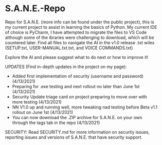 # S.A.N.E.-Repo
Repo for S.A.N.E. (more info can be found under the public project), this is my current project to assist in learning the basics of Python. My current IDE of choice is PyCharm, I have attempted to migrate the files to VS Code although some of the ibraries were challenging to download, which will be countered later. Find all files to navigate the AI in the v1.0 release .txt wiles (SETUP.txt, USER-MANUAL.txt.txt, and VOICE COMMANDS.txt)

Explore the AI and please suggest what to do next or how to improve it!




UPDATES (Find in-depth updates in the project on my page):
- Added first implementation of security (username and password) (4/13/2021)
- Preparing for .exe testing and next rollout no later than June 1st (4/13/2021)
- Security Update triage card on project preparing to move over with more testing (4/13/2021)
- NN V1.0 up and running well, more tweaking nad testing before Beta v1.1 rollout on June 1st (4/13/2021)
- You can now download the .ZIP archive for S.A.N.E. on your own through the tags tab in the repo (4/13/2021)


SECURITY:
Read SECURITY.md for more information on security issues, reporting issues and versions of S.A.N.E. that have security support.
